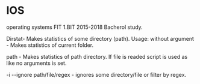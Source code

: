 # IOS
operating systems FIT 1.BIT 2015-2018 Bacherol study.

Dirstat- Makes statistics of some directory (path).
Usage:
  without argument - Makes statistics of current folder.
  
  path - Makes statistics of path directory. If file is readed script is used as like no arguments is set.
  
  -i --ignore path/file/regex - ignores some directory/file or filter by regex.
  
  
